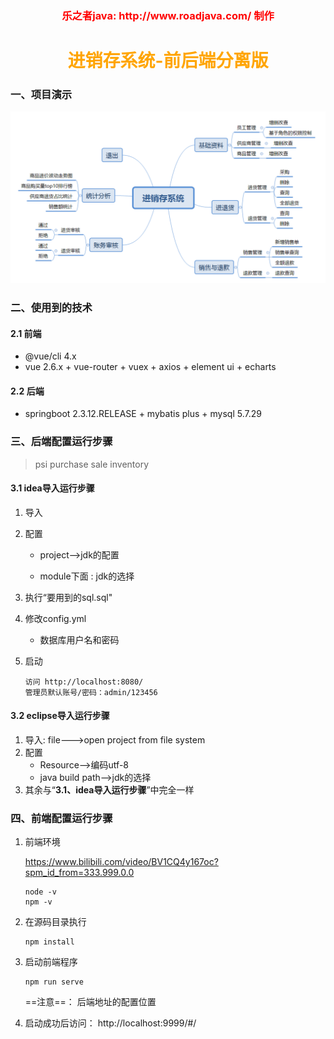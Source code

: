 <h3 style="color:red;text-align:center">乐之者java: http://www.roadjava.com/ 制作</h3>

<h1 style="color:orange;text-align:center">进销存系统-前后端分离版</h1>

### 一、项目演示

![image-20220125200654398](image-20220125200654398.png)

### 二、使用到的技术

#### 2.1 前端

*  @vue/cli  4.x
*  vue 2.6.x + vue-router + vuex + axios + element ui + echarts

#### 2.2 后端

* springboot 2.3.12.RELEASE + mybatis plus + mysql 5.7.29

### 三、后端配置运行步骤

> psi purchase  sale inventory

#### 3.1 idea导入运行步骤

1. 导入

2. 配置

   * project-->jdk的配置

   * module下面 :  jdk的选择

3. 执行“要用到的sql.sql"

4. 修改config.yml

   * 数据库用户名和密码
   
5. 启动

   ```plain
   访问 http://localhost:8080/
   管理员默认账号/密码：admin/123456
   ```

#### 3.2  eclipse导入运行步骤

1. 导入: file--->open project from file system
2. 配置
   * Resource-->编码utf-8
   * java build path-->jdk的选择
3. 其余与“**3.1、idea导入运行步骤**”中完全一样

### 四、前端配置运行步骤

1. 前端环境

   https://www.bilibili.com/video/BV1CQ4y167oc?spm_id_from=333.999.0.0

   ```shell
   node -v
   npm -v 
   ```

2. 在源码目录执行

   ```shell
   npm install
   ```

3. 启动前端程序

   ```shell
   npm run serve
   ```

   ==注意==： 后端地址的配置位置

4. 启动成功后访问：  http://localhost:9999/#/